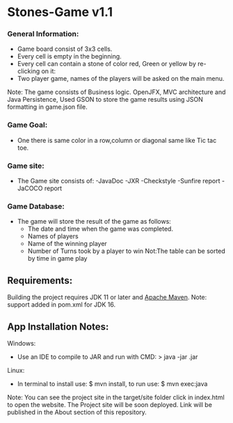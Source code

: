 # Stones-Game v1.1

### General Information:
- Game board consist of 3x3 cells.
- Every cell is empty in the beginning.
- Every cell can contain a stone of color red, Green or yellow by re-clicking on it:
- Two player game, names of the players will be asked on the main menu.

Note: The game consists of Business logic. OpenJFX, MVC architecture and Java Persistence, Used GSON to store the game results using JSON formatting in game.json file.
    
### Game Goal:
- One there is same color in a row,column or diagonal same like Tic tac toe.

### Game site:
- The Game site consists of:
	-JavaDoc
	-JXR
	-Checkstyle
	-Sunfire report
	-JaCOCO report


### Game Database:
- The game will store the result of the game as follows:
	- The date and time when the game was completed.
	- Names of players
	- Name of the winning player
	- Number of Turns took by a player to win
Not:The table can be sorted by time in game play

## Requirements:

Building the project requires JDK 11 or later and [Apache Maven](https://maven.apache.org/).
Note: support added in pom.xml for JDK 16.

## App Installation Notes:
Windows:
- Use an IDE to compile to JAR and run with CMD: > java -jar <ExecutableJarFileName>.jar

Linux:
- In terminal to install use: $ mvn install, to run use: $ mvn exec:java

Note: You can see the project site in the target/site folder click in index.html to open the website. The Project site will be soon deployed. Link will be published in the About section of this repository.
